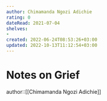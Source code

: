 ```yaml
---
author: Chimamanda Ngozi Adichie
rating: 0
dateRead: 2021-07-04
shelves: 
- 
created: 2022-06-24T08:53:26+03:00
updated: 2022-10-13T11:12:54+03:00
---
```

# Notes on Grief

author::[[Chimamanda Ngozi Adichie]]
